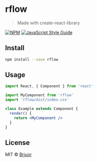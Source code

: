 # rflow

> Made with create-react-library

[![NPM](https://img.shields.io/npm/v/rflow.svg)](https://www.npmjs.com/package/rflow) [![JavaScript Style Guide](https://img.shields.io/badge/code_style-standard-brightgreen.svg)](https://standardjs.com)

## Install

```bash
npm install --save rflow
```

## Usage

```jsx
import React, { Component } from 'react'

import MyComponent from 'rflow'
import 'rflow/dist/index.css'

class Example extends Component {
  render() {
    return <MyComponent />
  }
}
```

## License

MIT © [Briuor](https://github.com/Briuor)
